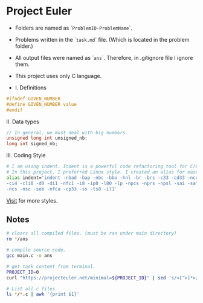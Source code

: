 # Project Euler

- Folders are named as \``ProblemID-ProblemName`\`.
- Problems written in the \``task.md`\` file. (Which is located in the problem folder.)
- All output files were named as \``ans`\`. Therefore, in .gitignore file I ignore them.

- This project uses only C language.
- I. Definitions
```c
#ifndef GIVEN_NUMBER
#define GIVEN_NUMBER value
#endif
```
II. Data types
```c
// In general, we must deal with big numbers.
unsigned long int unsigned_nb;
long int signed_nb;
```
III. Coding Style
```bash
# I am using indent. Indent is a powerful code refactoring tool for C/C++ language.
# In this project, I preferred Linux style. I created an alias for ease of using.
alias indent='indent -nbad -bap -nbc -bbo -hnl -br -brs -c33 -cd33 -ncdb -ce
-ci4 -cli0 -d0 -di1 -nfc1 -i8 -ip0 -l80 -lp -npcs -nprs -npsl -sai -saf -saw
-ncs -nsc -sob -nfca -cp33 -ss -ts8 -il1'
```
[Visit](https://www.gnu.org/software/indent/manual/indent/Common-styles.html) for more styles.


## Notes
```bash
# clears all compiled files. (must be ran under main directory)
rm */ans
```

```bash
# compile source code.
gcc main.c -o ans
```

```bash
# get task content from terminal.
PROJECT_ID=0
curl "https://projecteuler.net/minimal=${PROJECT_ID}" | sed 's/<[^>]*>//g' > task.md
```

```bash
# List all c files.
ls */*.c | awk '{print $1}'
```
